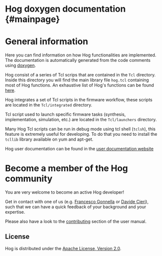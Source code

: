 Hog doxygen documentation     {#mainpage}
============

# General information
Here you can find information on how Hog functionalities are implemented.
The documentation is automatically generated from the code comments using [doxygen](https://www.doxygen.nl/index.html).

Hog consist of a series of Tcl scrips that are contained in the `Tcl` directory.
Inside this directory you will find the main library file `hog.tcl` containing most of Hog functions.
An exhaustive list of Hog's functions can be found [here](./globals.html).

Hog integrates a set of Tcl scripts in the firmware workflow, these scripts are located in the `Tcl/integrated` directory.

Tcl script used to launch specific firmware tasks (synthesis, implementation, simulation, etc.) are located in the `Tcl/launchers` directory.

Many Hog Tcl scripts can be run in debug mode using tcl shell (`tclsh`), this feature is extremely useful for developing. To do that you need to install the `tcllib` library available on yum and apt-get.

Hog user documentation can be found in the [user documentation website](http://hog-user-docs.web.cern.ch/)

# Become a member of the Hog community
You are very welcome to become an active Hog developer!

Get in contact with one of us (e.g. [Francesco Gonnella](mailto:francesco.gonnella@cern.ch) or [Davide Cieri](mailto:davide.cieri@cern.ch)), such that we can have a quick feedback of your background and your expertise.

Please also have a look to the [contributing](http://hog-user-docs.web.cern.ch/hog-user-docs/04-Developing-for-Hog/01-contributing/) section of the user manual.

## License
Hog is distributed under the [Apache License, Version 2.0](http://www.apache.org/licenses/LICENSE-2.0).
